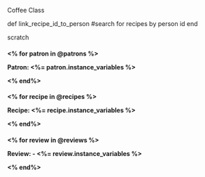 Coffee Class

def link_recipe_id_to_person
#search for recipes by person id
end 

scratch

<h4> 
<% for patron in @patrons %>
<p>Patron: <%= patron.instance_variables %> </p>
<% end%>
</h4>

<h4>
<% for recipe in @recipes %>
<p>Recipe: <%= recipe.instance_variables %> </p>
<% end%>

</h4>


<h4>
<% for review in @reviews %>
<p>Review: - <%= review.instance_variables %> </p>
<% end%>
</h4>
